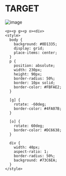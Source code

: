# TARGET

![image](https://github.com/gaschneider/cssbattle/assets/16023844/b21694f5-a239-44d1-95b6-48e848025101)

```
<p><p g><p o><div>
<style>
  body {
    background: #0D1335;
    display: grid;
    place-items: center;
  }
  p {
    position: absolute;
    width: 230px;
    height: 90px;
    border-radius: 50%;
    border: 10px solid;
    border-color: #FBFAE2;
  }

  [g] {
    rotate: -60deg;
    border-color: #4FA07B;
  }

  [o] {
    rotate: 60deg;
    border-color: #DC6638;
  }

  div {
    width: 40px;
    aspect-ratio: 1;
    border-radius: 50%;
    background: #73C6EA;
  }
</style>
```
